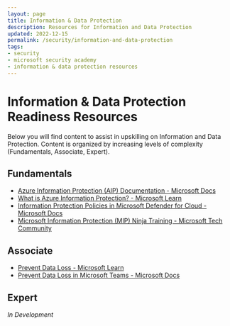```yaml
---
layout: page
title: Information & Data Protection
description: Resources for Information and Data Protection
updated: 2022-12-15
permalink: /security/information-and-data-protection
tags:
- security
- microsoft security academy
- information & data protection resources
---
```


# Information & Data Protection Readiness Resources
Below you will find content to assist in upskilling on Information and Data Protection. Content is organized by increasing levels of complexity (Fundamentals, Associate, Expert).

## Fundamentals
* [Azure Information Protection (AIP) Documentation - Microsoft Docs](https://learn.microsoft.com/en-us/azure/information-protection/)
* [What is Azure Information Protection? - Microsoft Learn](https://docs.microsoft.com/en-us/azure/information-protection/what-is-information-protection)
* [Information Protection Policies in Microsoft Defender for Cloud - Microsoft Docs](https://learn.microsoft.com/en-us/defender-cloud-apps/policies-information-protection)
* [Microsoft Information Protection (MIP) Ninja Training - Microsoft Tech Community](https://techcommunity.microsoft.com/t5/security-compliance-and-identity/the-microsoft-information-protection-mip-ninja-training-is-here/ba-p/2887478?WT.mc_id=m365-0000-rotrent)

## Associate
* [Prevent Data Loss - Microsoft Learn](https://docs.microsoft.com/en-us/learn/modules/m365-security-data-loss/)
* [Prevent Data Loss in Microsoft Teams - Microsoft Docs](https://docs.microsoft.com/en-us/microsoft-365/compliance/dlp-microsoft-teams?view=o365-worldwide)

## Expert
*In Development*